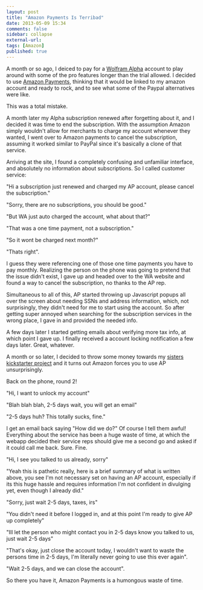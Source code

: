 ```yaml
---
layout: post
title: "Amazon Payments Is Terribad"
date: 2013-05-09 15:34
comments: false
sidebar: collapse
external-url:
tags: [Amazon]
published: true
---
```


A month or so ago, I deiced to pay for a [Wolfram Alpha]() account to play around with some of the pro features longer than the trial allowed.  I decided to use [Amazon Payments](), thinking that it would be linked to my amazon account and ready to rock, and to see what some of the Paypal alternatives were like.  

This was a total mistake. 

A month later my Alpha subscription renewed after forgetting about it, and I decided it was time to end the subscription.  With the assumption Amazon simply wouldn't allow for merchants to charge my account whenever they wanted, I went over to Amazon payments to cancel the subscription, assuming it worked similar to PayPal since it's basically a clone of that service. 

Arriving at the site, I found a completely confusing and unfamiliar interface, and absolutely no information about subscriptions.  So I called customer service:

"Hi a subscription just renewed and charged my AP account, please cancel the subscription."

"Sorry, there are no subscriptions, you should be good."

"But WA just auto charged the account, what about that?"

"That was a one time payment, not a subscription."

"So it wont be charged next month?"

"Thats right".

I guess they were referencing one of those one time payments you have to pay monthly.  Realizing the person on the phone was going to pretend that the issue didn't exist, I gave up and headed over to the WA website and found a way to cancel the subscription, no thanks to the AP rep.  

Simultaneous to all of this, AP started throwing up Javascript popups all over the screen about needing SSNs and address information, which, not surprisingly, they didn't need for me to start using the account.  So after getting super annoyed when searching for the subscription services in the wrong place, I gave in and provided the needed info.  

A few days later I started getting emails about verifying more tax info, at which point I gave up.  I finally received a account locking notification a few days later.  Great, whatever.

A month or so later, I decided to throw some money towards my [sisters kickstarter project](http://www.kickstarter.com/projects/253015204/how-the-moon-made-me-making-the-music-video?ref=live) and it turns out Amazon forces you to use AP unsurprisingly.  

Back on the phone, round 2!

"Hi, I want to unlock my account"

"Blah blah blah, 2-5 days wait, you will get an email"

"2-5 days huh?  This totally sucks, fine."

I get an email back saying "How did we do?"  Of course I tell them awful!  Everything about the service has been a huge waste of time, at which the webapp decided their service reps should give me a second go and asked if it could call me back.  Sure.  Fine.

"Hi, I see you talked to us already, sorry"

"Yeah this is pathetic really, here is a brief summary of what is written above, you see I'm not necessary set on having an AP account, especially if its this huge hassle and requires information I'm not confident in divulging yet, even though I already did."

"Sorry, just wait 2-5 days, taxes, irs"

"You didn't need it before I logged in, and at this point I'm ready to give AP up completely"

"Ill let the person who might contact you in 2-5 days know you talked to us, just wait 2-5 days"

"That's okay, just close the account today, I wouldn't want to waste the persons time in 2-5 days, I'm literally never going to use this ever again".

"Wait 2-5 days, and we can close the account".

So there you have it, Amazon Payments is a humongous waste of time.